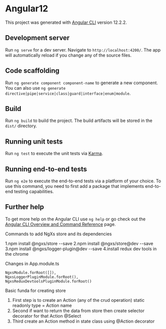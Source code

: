 # Angular12

This project was generated with [Angular CLI](https://github.com/angular/angular-cli) version 12.2.2.

## Development server

Run `ng serve` for a dev server. Navigate to `http://localhost:4200/`. The app will automatically reload if you change any of the source files.

## Code scaffolding

Run `ng generate component component-name` to generate a new component. You can also use `ng generate directive|pipe|service|class|guard|interface|enum|module`.

## Build

Run `ng build` to build the project. The build artifacts will be stored in the `dist/` directory.

## Running unit tests

Run `ng test` to execute the unit tests via [Karma](https://karma-runner.github.io).

## Running end-to-end tests

Run `ng e2e` to execute the end-to-end tests via a platform of your choice. To use this command, you need to first add a package that implements end-to-end testing capabilities.

## Further help

To get more help on the Angular CLI use `ng help` or go check out the [Angular CLI Overview and Command Reference](https://angular.io/cli) page.

Commands to add NgXs store and its dependencies

1.npm install @ngxs/store --save
2.npm install @ngxs/store@dev --save
3.npm install @ngxs/logger-plugin@dev --save
4.install redux dev tools in the chrome

Changes in App.module.ts

    NgxsModule.forRoot([]),
    NgxsLoggerPluginModule.forRoot(),
    NgxsReduxDevtoolsPluginModule.forRoot()


Basic funda for creating store
1) First step is to create an Action (any of the crud operation) static readonly type = Action name
2) Second if want to return the data from store then create selector decorator for that Action @Select
3) Third create an Action method in state class using @Action decorator